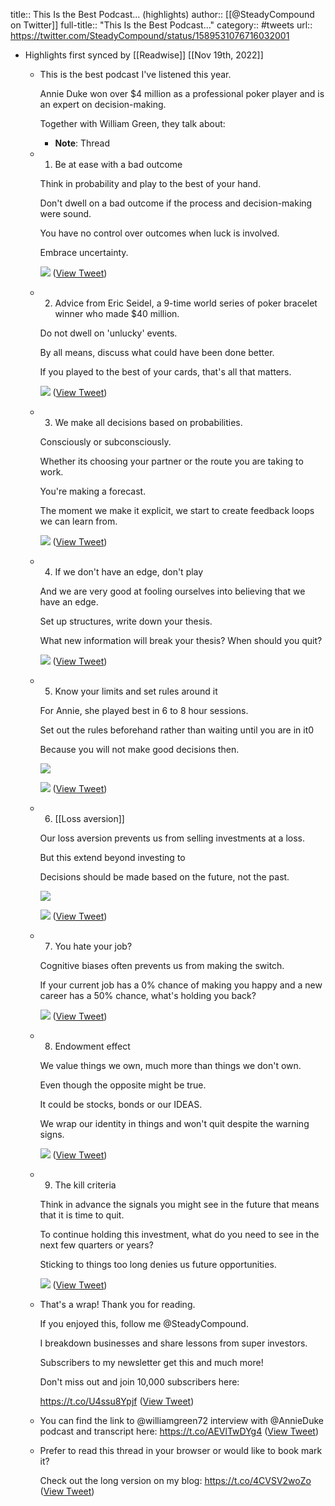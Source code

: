 title:: This Is the Best Podcast... (highlights)
author:: [[@SteadyCompound on Twitter]]
full-title:: "This Is the Best Podcast..."
category:: #tweets
url:: https://twitter.com/SteadyCompound/status/1589531076716032001

- Highlights first synced by [[Readwise]] [[Nov 19th, 2022]]
	- This is the best podcast I've listened this year.
	  
	  Annie Duke won over $4 million as a professional poker player and is an expert on decision-making.
	  
	  Together with William Green, they talk about:
		- **Note**: Thread
	- 1. Be at ease with a bad outcome
	  
	  Think in probability and play to the best of your hand.
	  
	  Don't dwell on a bad outcome if the process and decision-making were sound.
	  
	  You have no control over outcomes when luck is involved.
	  
	  Embrace uncertainty. 
	  
	  ![](https://pbs.twimg.com/media/Fg8mGPrXoAETXLN.jpg) ([View Tweet](https://twitter.com/SteadyCompound/status/1589531085343449088))
	- 2. Advice from Eric Seidel, a 9-time world series of poker bracelet winner who made $40 million.
	  
	  Do not dwell on 'unlucky' events.
	  
	  By all means, discuss what could have been done better.
	  
	  If you played to the best of your cards, that's all that matters. 
	  
	  ![](https://pbs.twimg.com/media/Fg8mGo2XgAA91OC.jpg) ([View Tweet](https://twitter.com/SteadyCompound/status/1589531092306083841))
	- 3. We make all decisions based on probabilities.
	  
	  Consciously or subconsciously.
	  
	  Whether its choosing your partner or the route you are taking to work.
	  
	  You're making a forecast.
	  
	  The moment we make it explicit, we start to create feedback loops we can learn from. 
	  
	  ![](https://pbs.twimg.com/media/Fg8mHDTXoAAYSUF.jpg) ([View Tweet](https://twitter.com/SteadyCompound/status/1589531099084083201))
	- 4. If we don't have an edge, don't play
	  
	  And we are very good at fooling ourselves into believing that we have an edge.
	  
	  Set up structures, write down your thesis.
	  
	  What new information will break your thesis? When should you quit? 
	  
	  ![](https://pbs.twimg.com/media/Fg8mHdFWAAA9O6O.jpg) ([View Tweet](https://twitter.com/SteadyCompound/status/1589531106348605440))
	- 5. Know your limits and set rules around it
	  
	  For Annie, she played best in 6 to 8 hour sessions.
	  
	  Set out the rules beforehand rather than waiting until you are in it0
	  
	  Because you will not make good decisions then. 
	  
	  ![](https://pbs.twimg.com/media/Fg8mH3EX0AE-hYi.jpg) 
	  
	  ![](https://pbs.twimg.com/media/Fg8mH3TXkAE7urD.png) ([View Tweet](https://twitter.com/SteadyCompound/status/1589531113160146945))
	- 6. [[Loss aversion]]
	  
	  Our loss aversion prevents us from selling investments at a loss.
	  
	  But this extend beyond investing to 
	  
	  Decisions should be made based on the future, not the past. 
	  
	  ![](https://pbs.twimg.com/media/Fg8mIUTXgAI0B0d.jpg) 
	  
	  ![](https://pbs.twimg.com/media/Fg8mIUiXEAMqGvu.png) ([View Tweet](https://twitter.com/SteadyCompound/status/1589531120873390082))
	- 7. You hate your job?
	  
	  Cognitive biases often prevents us from making the switch.
	  
	  If your current job has a 0% chance of making you happy and a new career has a 50% chance, what's holding you back? 
	  
	  ![](https://pbs.twimg.com/media/Fg8mItHXoAAFIxY.jpg) ([View Tweet](https://twitter.com/SteadyCompound/status/1589531127911518210))
	- 8. Endowment effect
	  
	  We value things we own, much more than things we don't own.
	  
	  Even though the opposite might be true.
	  
	  It could be stocks, bonds or our IDEAS.
	  
	  We wrap our identity in things and won't quit despite the warning signs. 
	  
	  ![](https://pbs.twimg.com/media/Fg8mJICXEAAYcqk.jpg) ([View Tweet](https://twitter.com/SteadyCompound/status/1589531135075393537))
	- 9. The kill criteria
	  
	  Think in advance the signals you might see in the future that means that it is time to quit.
	  
	  To continue holding this investment, what do you need to see in the next few quarters or years?
	  
	  Sticking to things too long denies us future opportunities. 
	  
	  ![](https://pbs.twimg.com/media/Fg8mJkkXEAIFkCg.jpg) ([View Tweet](https://twitter.com/SteadyCompound/status/1589531142604070912))
	- That's a wrap! Thank you for reading.
	  
	  If you enjoyed this, follow me @SteadyCompound.
	  
	  I breakdown businesses and share lessons from super investors.
	  
	  Subscribers to my newsletter get this and much more! 
	  
	  Don't miss out and join 10,000 subscribers here:
	  
	  https://t.co/U4ssu8Ypjf ([View Tweet](https://twitter.com/SteadyCompound/status/1589531145330479105))
	- You can find the link to @williamgreen72 interview with @AnnieDuke podcast and transcript here: https://t.co/AEVlTwDYg4 ([View Tweet](https://twitter.com/SteadyCompound/status/1589531147868033025))
	- Prefer to read this thread in your browser or would like to book mark it?
	  
	  Check out the long version on my blog: https://t.co/4CVSV2woZo ([View Tweet](https://twitter.com/SteadyCompound/status/1589558103955365888))